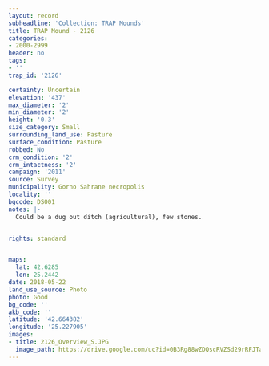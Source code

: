 ```yaml
---
layout: record
subheadline: 'Collection: TRAP Mounds'
title: TRAP Mound - 2126
categories:
- 2000-2999
header: no
tags:
- ''
trap_id: '2126'

certainty: Uncertain
elevation: '437'
max_diameter: '2'
min_diameter: '2'
height: '0.3'
size_category: Small
surrounding_land_use: Pasture
surface_condition: Pasture
robbed: No
crm_condition: '2'
crm_intactness: '2'
campaign: '2011'
source: Survey
municipality: Gorno Sahrane necropolis
locality: ''
bgcode: DS001
notes: |-
  Could be a dug out ditch (agricultural), few stones.


rights: standard


maps:
  lat: 42.6285
  lon: 25.2442
date: 2018-05-22
land_use_source: Photo
photo: Good
bg_code: ''
akb_code: ''
latitude: '42.664382'
longitude: '25.227905'
images:
- title: 2126_Overview_S.JPG
  image_path: https://drive.google.com/uc?id=0B3Rg88wZDQscRVZSd29rRFJTaHM
---
```

